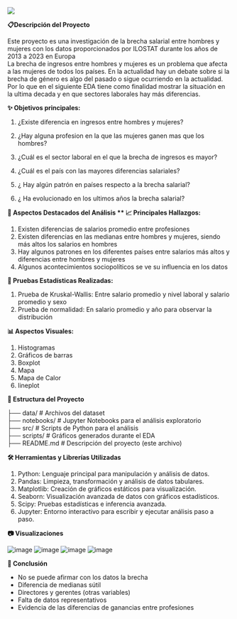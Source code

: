 ![](https://cdn.prod.website-files.com/5f4f67c5950db17954dd4f52/6422fc2899987b74dc89c4b6_diferencias%20salariales.webp)


**📋Descripción del Proyecto**

Este proyecto es una investigación de la brecha salarial entre hombres y mujeres con los datos proporcionados por ILOSTAT durante los años de 2013 a 2023 en Europa  
La brecha de ingresos entre hombres y mujeres es un problema que afecta a las mujeres de todos los países. En  la actualidad hay un debate sobre si la brecha de género es algo del pasado o sigue ocurriendo en la actualidad. Por lo que en el siguiente EDA tiene como finalidad mostrar la situación en la ultima decada y en que sectores laborales hay más diferencias.

**✨ Objetivos principales:**

1. ¿Existe diferencia en ingresos entre hombres y mujeres?

2. ¿Hay alguna profesion en la que las mujeres ganen mas que los hombres?

3. ¿Cuál es el sector laboral en el que la brecha de ingresos es mayor?

4. ¿Cuál es el país con las mayores diferencias salariales?

5. ¿ Hay algún patrón en países respecto a la brecha salarial?

6. ¿ Ha evolucionado en los ultimos años la brecha salarial?

**🚀 Aspectos Destacados del Análisis
** 📈 Principales Hallazgos:**

1. Existen diferencias de salarios promedio entre profesiones
2. Existen diferencias en las medianas entre hombres y mujeres, siendo más altos los salarios en hombres
3. Hay algunos patrones en los diferentes países entre salarios más altos y diferencias entre hombres y mujeres
4. Algunos acontecimientos sociopolíticos se ve su influencia en los datos
   
**🧪 Pruebas Estadísticas Realizadas:**
1. Prueba de Kruskal-Wallis: Entre salario promedio y nivel laboral y salario promedio y sexo
2. Prueba de normalidad: En salario promedio y año para observar la distribución

**📊 Aspectos Visuales:**
1. Histogramas
2. Gráficos de barras
3. Boxplot
4. Mapa
5. Mapa de Calor
6. lineplot

**📂 Estructura del Proyecto**


├── data/                # Archivos del dataset  
├── notebooks/           # Jupyter Notebooks para el análisis exploratorio  
├── src/                 # Scripts de Python para el análisis  
├── scripts/             # Gráficos generados durante el EDA  
├── README.md            # Descripción del proyecto (este archivo)  

**🛠️ Herramientas y Librerías Utilizadas**
1. Python:	Lenguaje principal para manipulación y análisis de datos.
2. Pandas:	Limpieza, transformación y análisis de datos tabulares.
3. Matplotlib:	Creación de gráficos estáticos para visualización.
4. Seaborn: Visualización avanzada de datos con gráficos estadísticos.
5. Scipy: Pruebas estadísticas e inferencia avanzada.
6. Jupyter:	Entorno interactivo para escribir y ejecutar análisis paso a paso.

**📷 Visualizaciones**

![image](https://github.com/user-attachments/assets/269b4b36-9722-48dc-b2ed-13a5e77a3f8a)
![image](https://github.com/user-attachments/assets/9e0735b4-3edb-41f4-8051-e0beed055cd9)
![image](https://github.com/user-attachments/assets/fb9ed294-5c89-4be0-a037-111e7b9ee971)
![image](https://github.com/user-attachments/assets/227df257-05d4-470f-9a7c-d3c2d02f2091)


**🎯 Conclusión**
* No se puede afirmar con los datos la brecha
* Diferencia de medianas sútil
* Directores y gerentes (otras variables)
* Falta de datos representativos
* Evidencia de las diferencias de ganancias entre profesiones




